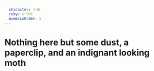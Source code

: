 ```yaml
---
  character: ５日 
  ruby: いつか
  numericOrder: 5
---
```


# Nothing here but some dust, a paperclip, and an indignant looking moth

